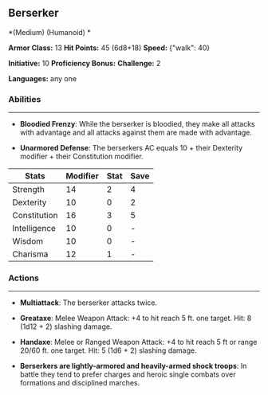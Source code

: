 ## Berserker
*(Medium) (Humanoid) *

**Armor Class:** 13
**Hit Points:** 45 (6d8+18)
**Speed:** {"walk": 40}

**Initiative:** 10
**Proficiency Bonus:**
**Challenge:** 2

**Languages:** any one

### Abilities
 --- 
- **Bloodied Frenzy**: While the berserker is bloodied, they make all attacks with advantage and all attacks against them are made with advantage.

- **Unarmored Defense**: The berserkers AC equals 10 + their Dexterity modifier + their Constitution modifier.



| Stats | Modifier | Stat | Save
| ---- | ---- | ---- | ---- |
| Strength | 14 | 2 | 4 |
| Dexterity | 10 | 0 | 2 |
| Constitution | 16 | 3 | 5 |
| Intelligence | 10 | 0 | - |
| Wisdom | 10 | 0 | - |
| Charisma | 12 | 1 | - |

### Actions
 --- 
- **Multiattack**: The berserker attacks twice.

- **Greataxe**: Melee Weapon Attack: +4 to hit  reach 5 ft.  one target. Hit: 8 (1d12 + 2) slashing damage.

- **Handaxe**: Melee or Ranged Weapon Attack: +4 to hit  reach 5 ft or range 20/60 ft.  one target. Hit: 5 (1d6 + 2) slashing damage.

- **Berserkers are lightly-armored and heavily-armed shock troops**: In battle  they tend to prefer charges and heroic single combats over formations and disciplined marches.

